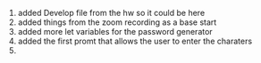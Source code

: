 1) added Develop file from the hw so it could be here
2) added things from the zoom recording as a base start
3) added more let variables for the password generator
4) added the first promt that allows the user to enter the charaters
5)
